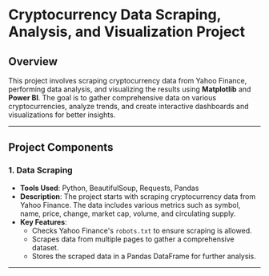 # Cryptocurrency Data Scraping, Analysis, and Visualization Project

## Overview

This project involves scraping cryptocurrency data from Yahoo Finance, performing data analysis, and visualizing the results using **Matplotlib** and **Power BI**. The goal is to gather comprehensive data on various cryptocurrencies, analyze trends, and create interactive dashboards and visualizations for better insights.

---

## Project Components

### 1. **Data Scraping**
- **Tools Used**: Python, BeautifulSoup, Requests, Pandas
- **Description**: The project starts with scraping cryptocurrency data from Yahoo Finance. The data includes various metrics such as symbol, name, price, change, market cap, volume, and circulating supply.
- **Key Features**:
  - Checks Yahoo Finance's `robots.txt` to ensure scraping is allowed.
  - Scrapes data from multiple pages to gather a comprehensive dataset.
  - Stores the scraped data in a Pandas DataFrame for further analysis.

---


